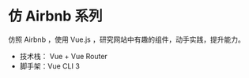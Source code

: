 # 仿 Airbnb 系列

仿照 Airbnb ，使用 Vue.js ，研究网站中有趣的组件，动手实践，提升能力。

- 技术栈： Vue + Vue Router
- 脚手架：Vue CLI 3
